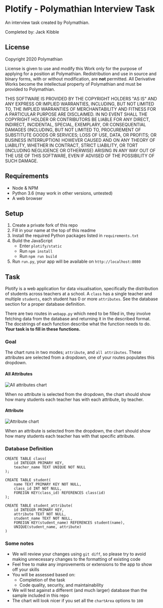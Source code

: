 # Plotify - Polymathian Interview Task

An interview task created by Polymathian.

Completed by: Jack Kibble

## License

Copyright 2020 Polymathian

License is given to use and modify this Work only for the purpose of applying for a position at Polymathian.
Redistribution and use in source and binary forms, with or without modification, are **not** permitted.
All Derivative Works become the intellectual property of Polymathian and must be provided to Polymathian.

THIS SOFTWARE IS PROVIDED BY THE COPYRIGHT HOLDERS "AS IS" AND ANY EXPRESS OR IMPLIED WARRANTIES, INCLUDING, BUT NOT LIMITED TO, THE IMPLIED WARRANTIES OF MERCHANTABILITY AND FITNESS FOR A PARTICULAR PURPOSE ARE DISCLAIMED. IN NO EVENT SHALL THE COPYRIGHT HOLDER OR CONTRIBUTORS BE LIABLE FOR ANY DIRECT, INDIRECT, INCIDENTAL, SPECIAL, EXEMPLARY, OR CONSEQUENTIAL DAMAGES (INCLUDING, BUT NOT LIMITED TO, PROCUREMENT OF SUBSTITUTE GOODS OR SERVICES; LOSS OF USE, DATA, OR PROFITS; OR BUSINESS INTERRUPTION) HOWEVER CAUSED AND ON ANY THEORY OF LIABILITY, WHETHER IN CONTRACT, STRICT LIABILITY, OR TORT (INCLUDING NEGLIGENCE OR OTHERWISE) ARISING IN ANY WAY OUT OF THE USE OF THIS SOFTWARE, EVEN IF ADVISED OF THE POSSIBILITY OF SUCH DAMAGE.




## Requirements
- Node & NPM
- Python 3.6 (may work in other versions, untested)
- A web browser

## Setup
1. Create a private fork of this repo
1. Fill in your name at the top of this readme
1. Install the required Python packages listed in `requirements.txt`
1. Build the JavaScript
    - Enter `plotify/static`
    - Run `npm install`
    - Run `npm run build`
1. Run `run.py`, your app will be available on `http://localhost:8080`

## Task
Plotify is a web application for data visualisation, specifically the distribution of students across teachers at a school.
A `class` has a single teacher and multiple `students`, each student has 0 or more `attributes`.
See the database section for a proper database definition.

There are two routes in `webapp.py` which need to be filled in, they involve fetching data from the database and returning it in the described format.
The docstrings of each function describe what the function needs to do.
**Your task is to fill in these functions.**

### Goal
The chart runs in two modes; `attribute`, and `all attributes`.
These attributes are selected from a dropdown, one of your routes populates this dropdown.

#### All Attributes
![All attributes chart](example-all.png)

When no attribute is selected from the dropdown, the chart should show how many students each teacher has with each attribute, by teacher.

#### Attribute
![Attribute chart](example-selected.png)

When an attribute is selected from the dropdown, the chart should show how many students each teacher has with that specific attribute.

### Database Definition
    CREATE TABLE class(
        id INTEGER PRIMARY KEY,
        teacher_name TEXT UNIQUE NOT NULL
    );
    
    CREATE TABLE student(
        name TEXT PRIMARY KEY NOT NULL,
        class_id INT NOT NULL,
        FOREIGN KEY(class_id) REFERENCES class(id)
    );
    
    CREATE TABLE student_attribute(
        id INTEGER PRIMARY KEY,
        attribute TEXT NOT NULL,
        student_name TEXT NOT NULL,
        FOREIGN KEY(student_name) REFERENCES student(name),
        UNIQUE(student_name, attribute)
    )

### Some notes
- We will review your changes using `git diff`, so please try to avoid making unnecessary changes to the formatting of existing code
- Feel free to make any improvements or extensions to the app to show off your skills
- You will be assessed based on:
   - Completion of the task
   - Code quality, security, and maintainability
- We will test against a different (and much larger) database than the sample included in this repo
- The chart will look nicer if you set all the `chartArea` options to `100`
